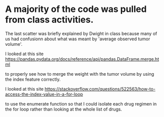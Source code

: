 # A majority of the code was pulled from class activities.

The last scatter was briefly explained by Dwight in class because many of us had confusionn about what was meant by 'average observed tumor volume'.

I looked at this site
https://pandas.pydata.org/docs/reference/api/pandas.DataFrame.merge.html

to properly see how to merge the weight with the tumor volume by using the index feature correctly.

I looked at this site
https://stackoverflow.com/questions/522563/how-to-access-the-index-value-in-a-for-loop

to use the enumerate function so that I could isolate each drug regimen in the for loop rather than looking at the whole list of drugs.
